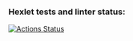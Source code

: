 ### Hexlet tests and linter status:
[![Actions Status](https://github.com/Lakatosska/frontend-project-lvl1/workflows/hexlet-check/badge.svg)](https://github.com/Lakatosska/frontend-project-lvl1/actions)